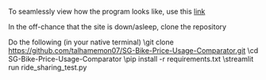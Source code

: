 To seamlessly view how the program looks like, use this [link](https://sg-bike-price-usage-comparator.streamlit.app)


In the off-chance that the site is down/asleep, clone the repository

Do the following (in your native terminal)
\git clone https://github.com/talhamemon07/SG-Bike-Price-Usage-Comparator.git
\cd SG-Bike-Price-Usage-Comparator
\pip install -r requirements.txt
\streamlit run ride_sharing_test.py


